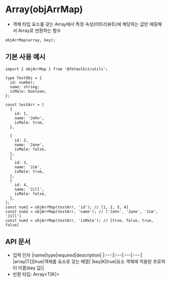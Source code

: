 # Array(objArrMap)

- 객체 타입 요소를 갖는 Array에서 특정 속성(어트리뷰트)에 해당하는 값만 매핑해서 Array로 반환하는 함수

```tsx
objArrMap(array, key);
```

## 기본 사용 예시

```tsx
import { objArrMap } from '@fetoolkit/utils';

type TestObj = {
  id: number;
  name: string;
  isMale: boolean;
};

const testArr = [
  {
    id: 1,
    name: 'John',
    isMale: true,
  },

  {
    id: 2,
    name: 'Jane',
    isMale: false,
  },
  {
    id: 3,
    name: 'Jim',
    isMale: true,
  },
  {
    id: 4,
    name: 'Jill',
    isMale: false,
  },
];
const num1 = objArrMap(testArr, 'id'); // [1, 2, 3, 4]
const num2 = objArrMap(testArr, 'name'); // ['John', 'Jane', 'Jim', 'Jill']
const num3 = objArrMap(testArr, 'isMale'); // [true, false, true, false]
```

## API 문서

- 입력 인자
  |name|type|required|description|
  |:---:|:---|:---|:---:|
  |array|T[]|true|객체를 요소로 갖는 배열|
  |key|K|true|요소 객체에 적용된 프로퍼티 이름(key 값)|
- 반환 타입: Array<T[K]>

